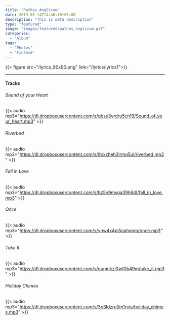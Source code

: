 ```yaml
---
title: "Pathos Anglicum"
date: 2019-05-14T14:46:10+06:00
description: "This is meta description"
type: "featured"
image: "images/featured/pathos_anglicum.gif"
categories: 
  - "Album"
tags:
  - "Photos"
  - "Finance"
---
```

{{< figure src="/lyrics_90x90.png" link="/lyrics/lyrics1">}}

---
#### Tracks

###### Sound of your Heart
{{< audio mp3="https://dl.dropboxusercontent.com/s/qbse3vrdru5cn19/Sound_of_your_heart.mp3" >}}
###### Riverbed
{{< audio mp3="https://dl.dropboxusercontent.com/s/9cxzheh2irmq5ul/riverbed.mp3" >}}
###### Fall in Love
{{< audio mp3="https://dl.dropboxusercontent.com/s/bz5n9msga39h64l/fall_in_love.mp3" >}}
###### Once
{{< audio mp3="https://dl.dropboxusercontent.com/s/vnw4x4pl5oahxpm/once.mp3" >}}
###### Take It
{{< audio mp3="https://dl.dropboxusercontent.com/s/ounmkzi0wf0b49m/take_it.mp3" >}}
###### Holiday Chimes
{{< audio mp3="https://dl.dropboxusercontent.com/s/3o3ldzru0m1rvis/holiday_chimes.mp3" >}}

